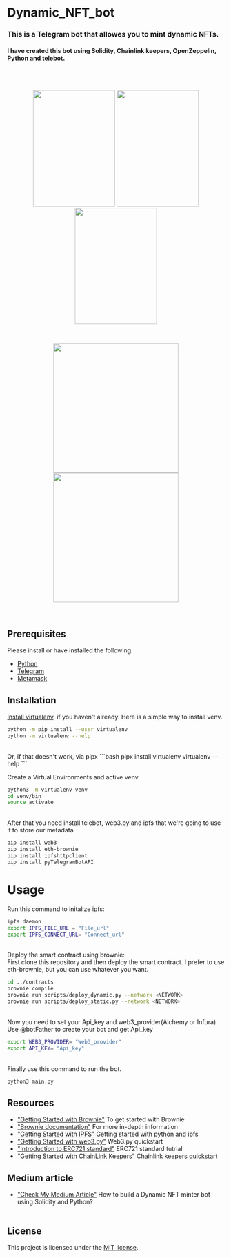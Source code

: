 # Dynamic_NFT_bot
<h3>This is a Telegram bot that allowes you to mint dynamic NFTs.</h3><h4>I have created this bot using Solidity, Chainlink keepers, OpenZeppelin, Python and telebot.</h4>

<br/><br/>
<p align="center">
<img src="https://github.com/Sajad-Salehi/Dynamic_NFT_Bot/blob/main/images/1.png" width="190" height="270">
<img src="https://github.com/Sajad-Salehi/Dynamic_NFT_Bot/blob/main/images/2.png" width="190" height="270">
<img src="https://github.com/Sajad-Salehi/Dynamic_NFT_Bot/blob/main/images/3.png" width="190" height="270">
</p><br>

<p align="center">
<img src="https://github.com/Sajad-Salehi/Dynamic_NFT_Bot/blob/main/images/4.png" width="290" height="300">
<img src="https://github.com/Sajad-Salehi/Dynamic_NFT_Bot/blob/main/images/5.png" width="290" height="300">
</p><br>

## Prerequisites
Please install or have installed the following:

- [Python](https://www.python.org/downloads/)
- [Telegram](https://telegram.org/)
- [Metamask](https://www.google.com/url?sa=t&rct=j&q=&esrc=s&source=web&cd=&cad=rja&uact=8&ved=2ahUKEwjtl7Oi6N_4AhWei_0HHbjzDH4QjBB6BAgHEAE&url=https%3A%2F%2Fmetamask.io%2Fdownload%2F&usg=AOvVaw049ASZIf5umKu9KN8vjUeH)


## Installation
[Install virtualenv](https://virtualenv.pypa.io/en/latest/installation.html), if you haven't already. Here is a simple way to install venv.

```bash
python -m pip install --user virtualenv
python -m virtualenv --help
```
<br>
Or, if that doesn't work, via pipx
```bash
pipx install virtualenv
virtualenv --help
```

Create a Virtual Environments and active venv
```bash
python3 -m virtualenv venv
cd venv/bin
source activate
```

<br/>After that you need install telebot, web3.py and ipfs that we're going to use it to store our metadata 
```bash
pip install web3
pip install eth-brownie
pip install ipfshttpclient
pip install pyTelegramBotAPI
```

# Usage
Run this command to initalize ipfs:
```bash
ipfs daemon 
export IPFS_FILE_URL = "File_url"
export IPFS_CONNECT_URL= "Connect_url"
```

<br>Deploy the smart contract using brownie:<br>
First clone this repository and then deploy the smart contract. I prefer to use eth-brownie, but you can use whatever you want.
```bash
cd ../contracts
brownie compile
brownie run scripts/deploy_dynamic.py --network <NETWORK>
brownie run scripts/deploy_static.py --network <NETWORK>
```

<br>Now you need to set your Api_key and web3_provider(Alchemy or Infura)<br>
Use @botFather to create your bot and get Api_key
```bash
export WEB3_PROVIDER= "Web3_provider"
export API_KEY= "Api_key"
```


<br>Finally use this command to run the bot.
```bash
python3 main.py
```


## Resources


* ["Getting Started with Brownie"](https://medium.com/@iamdefinitelyahuman/getting-started-with-brownie-part-1-9b2181f4cb99) To get started with Brownie
* ["Brownie documentation"](https://eth-brownie.readthedocs.io/en/stable/) For more in-depth information
* ["Getting Started with IPFS"](https://medium.com/python-pandemonium/getting-started-with-python-and-ipfs-94d14fdffd10) Getting started with python and ipfs
* ["Getting Started with web3.py"](https://medium.com/geekculture/interacting-with-ethereum-network-in-python-using-web3-py-part-4-73ee4c978626) Web3.py quickstart
* ["Introduction to ERC721 standard"](https://medium.com/blockchannel/walking-through-the-erc721-full-implementation-72ad72735f3c) ERC721 standard tutrial
* ["Getting Started with ChainLink Keepers"](https://medium.com/coinmonks/get-started-with-chainlink-keepers-477c391046d7) Chainlink keepers quickstart

## Medium article
* ["Check My Medium Article"](https://eth-brownie.readthedocs.io/en/stable/) How to build a Dynamic NFT minter bot using Solidity and Python?<br><br>



## License

This project is licensed under the [MIT license](LICENSE).
